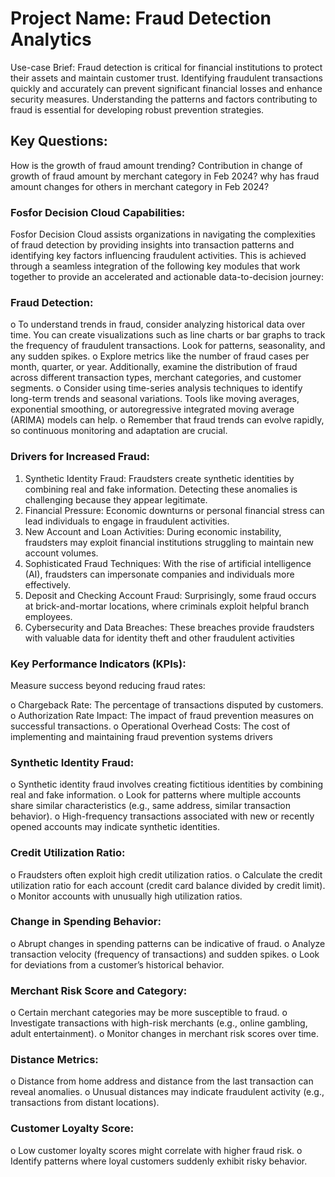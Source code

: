 # Project Name: Fraud Detection Analytics

Use-case Brief: Fraud detection is critical for financial institutions to protect their assets and maintain customer trust. 
Identifying fraudulent transactions quickly and accurately can prevent significant financial losses and enhance security measures. 
Understanding the patterns and factors contributing to fraud is essential for developing robust prevention strategies.

## Key Questions:

How is the growth of fraud amount trending?
Contribution in change of growth of fraud amount by merchant category in Feb 2024?
why has fraud amount changes for others in merchant category in Feb 2024?

### Fosfor Decision Cloud Capabilities: 
Fosfor Decision Cloud assists organizations in navigating the complexities of fraud detection by providing insights 
into transaction patterns and identifying key factors influencing fraudulent activities. This is achieved through a seamless integration of the following 
key modules that work together to provide an accelerated and actionable data-to-decision journey:
 
### Fraud Detection:
o	To understand trends in fraud, consider analyzing historical data over time. You can create visualizations such as line charts or bar graphs to track the frequency of fraudulent transactions. Look for patterns, seasonality, and any sudden spikes.
o	Explore metrics like the number of fraud cases per month, quarter, or year. Additionally, examine the distribution of fraud across different transaction types, merchant categories, and customer segments.
o	Consider using time-series analysis techniques to identify long-term trends and seasonal variations. Tools like moving averages, exponential smoothing, or autoregressive integrated moving average (ARIMA) models can help.
o	Remember that fraud trends can evolve rapidly, so continuous monitoring and adaptation are crucial.

### Drivers for Increased Fraud:

1.	Synthetic Identity Fraud: Fraudsters create synthetic identities by combining real and fake information. Detecting these anomalies is challenging because they appear legitimate.
2.	Financial Pressure: Economic downturns or personal financial stress can lead individuals to engage in fraudulent activities.
3.	New Account and Loan Activities: During economic instability, fraudsters may exploit financial institutions struggling to maintain new account volumes.
4.	Sophisticated Fraud Techniques: With the rise of artificial intelligence (AI), fraudsters can impersonate companies and individuals more effectively.
5.	Deposit and Checking Account Fraud: Surprisingly, some fraud occurs at brick-and-mortar locations, where criminals exploit helpful branch employees.
6.	Cybersecurity and Data Breaches: These breaches provide fraudsters with valuable data for identity theft and other fraudulent activities

### Key Performance Indicators (KPIs):

Measure success beyond reducing fraud rates:

o	Chargeback Rate: The percentage of transactions disputed by customers.
o	Authorization Rate Impact: The impact of fraud prevention measures on successful transactions.
o	Operational Overhead Costs: The cost of implementing and maintaining fraud prevention systems
drivers

### Synthetic Identity Fraud:

o	Synthetic identity fraud involves creating fictitious identities by combining real and fake information.
o	Look for patterns where multiple accounts share similar characteristics (e.g., same address, similar transaction behavior).
o	High-frequency transactions associated with new or recently opened accounts may indicate synthetic identities.

### Credit Utilization Ratio:

o	Fraudsters often exploit high credit utilization ratios.
o	Calculate the credit utilization ratio for each account (credit card balance divided by credit limit).
o	Monitor accounts with unusually high utilization ratios.

### Change in Spending Behavior:

o	Abrupt changes in spending patterns can be indicative of fraud.
o	Analyze transaction velocity (frequency of transactions) and sudden spikes.
o	Look for deviations from a customer’s historical behavior.

### Merchant Risk Score and Category:

o	Certain merchant categories may be more susceptible to fraud.
o	Investigate transactions with high-risk merchants (e.g., online gambling, adult entertainment).
o	Monitor changes in merchant risk scores over time.

### Distance Metrics:

o	Distance from home address and distance from the last transaction can reveal anomalies.
o	Unusual distances may indicate fraudulent activity (e.g., transactions from distant locations).

### Customer Loyalty Score:

o	Low customer loyalty scores might correlate with higher fraud risk.
o	Identify patterns where loyal customers suddenly exhibit risky behavior.


